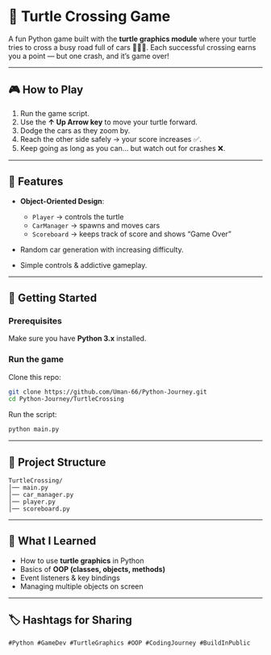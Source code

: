 # 🐢 Turtle Crossing Game

A fun Python game built with the **turtle graphics module** where your turtle tries to cross a busy road full of cars 🚗🚙💨. Each successful crossing earns you a point — but one crash, and it’s game over!

---

## 🎮 How to Play

1. Run the game script.
2. Use the **↑ Up Arrow key** to move your turtle forward.
3. Dodge the cars as they zoom by.
4. Reach the other side safely → your score increases ✅.
5. Keep going as long as you can… but watch out for crashes ❌.

---

## 🧩 Features

* **Object-Oriented Design**:

  * `Player` → controls the turtle
  * `CarManager` → spawns and moves cars
  * `Scoreboard` → keeps track of score and shows “Game Over”
* Random car generation with increasing difficulty.
* Simple controls & addictive gameplay.

---

## 🚀 Getting Started

### Prerequisites

Make sure you have **Python 3.x** installed.

### Run the game

Clone this repo:

```bash
git clone https://github.com/Uman-66/Python-Journey.git
cd Python-Journey/TurtleCrossing
```

Run the script:

```bash
python main.py
```

---

## 📂 Project Structure

```
TurtleCrossing/
│── main.py
│── car_manager.py
│── player.py
│── scoreboard.py
```





---

## 🌟 What I Learned

* How to use **turtle graphics** in Python
* Basics of **OOP (classes, objects, methods)**
* Event listeners & key bindings
* Managing multiple objects on screen

---

## 🏷 Hashtags for Sharing

`#Python #GameDev #TurtleGraphics #OOP #CodingJourney #BuildInPublic`
